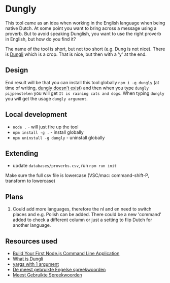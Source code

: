 # Dungly

This tool came as an idea when working in the English language when being native Dutch. At some point you want to bring across a message using a proverb. But to avoid speaking Dunglish, you want to use the right proverb in English, but how do you find it?

The name of the tool is short, but not too short (e.g. Dung is not nice). There is [Dungli](https://names.quillem.com/vegetables/what-is-dungli-in-english) which is a crop. That is nice, but then with a 'y' at the end.

## Design

End result will be that you can install this tool globally `npm i -g dungly` (at time of writing, [dungly doesn't exist](https://www.npmjs.com/search?q=dungly)) and then when you type `dungly pijpenstelen` you will get `It is raining cats and dogs`. When typing `dungly` you will get the usage `dungly argument`.

## Local development

- `node .` - will just fire up the tool
- `npm install -g .` - install globally
- `npm uninstall -g dungly` - uninstall globally

## Extending

- update `databases/proverbs.csv`, run `npm run init`

Make sure the full csv file is lowercase (VSC/mac: command-shift-P, transform to lowercase)

## Plans

1. Could add more languages, therefore the nl and en need to switch places and e.g. Polish can be added. There could be a new 'command' added to check a different column or just a setting to flip Dutch for another language.

## Resources used

- [Build Your First Node.js Command Line Application](https://developer.okta.com/blog/2019/06/18/command-line-app-with-nodejs)
- [What is Dungli](https://names.quillem.com/vegetables/what-is-dungli-in-english)
- [yargs with 1 argument](https://github.com/yargs/yargs/blob/main/docs/advanced.md)
- [De meest gebruikte Engelse spreekwoorden](https://www.ef.nl/leermiddelen-engels/engelse-spreekwoorden/)
- [Meest Gebruikte Spreekwoorden](https://www.meest-gebruikte.nl/meest-gebruikte-spreekwoorden/)
